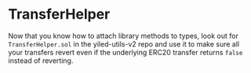# TransferHelper

Now that you know how to attach library methods to types, look out for `TransferHelper.sol` in the yiled-utils-v2 repo and use it to make sure all your transfers revert even if the underlying ERC20 transfer returns `false` instead of reverting.
